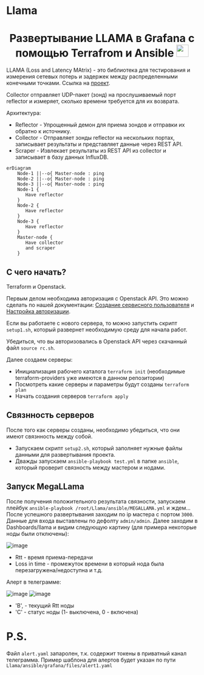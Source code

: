 # Llama

<h1 align="center">Развертывание LLAMA в Grafana с помощью Terrafrom и Ansible</a> 
<img src="https://github.com/blackcater/blackcater/raw/main/images/Hi.gif" height="32"/></h1>

LLAMA (Loss and Latency MAtrix) - это библиотека для тестирования и измерения сетевых потерь и задержек между распределенными конечными точками. Ссылка на [проект](https://github.com/dropbox/llama).

Collector отправляет UDP-пакет (зонд) на прослушиваемый порт reflector и измеряет, сколько времени требуется для их возврата.

Архитектура:
- Reflector - Упрощенный демон для приема зондов и отправки их обратно к источнику.
- Collector - Отправляет зонды reflector на нескольких портах, записывает результаты и представляет данные через REST API.
- Scraper - Извлекает результаты из REST API из collector и записывает в базу данных InfluxDB.

```mermaid
erDiagram
    Node-1 ||--o{ Master-node : ping
    Node-2 ||--o{ Master-node : ping
    Node-3 ||--o{ Master-node : ping
    Node-1 {
       Have reflector
    }
    Node-2 {
       Have reflector
    }
    Node-3 {
       Have reflector
    }
    Master-node {
       Have collector
       and scraper
    }
```


## С чего начать?

Terraform и Openstack.

Первым делом необходима авторизация с Openstack API. Это можно сделать по нашей документации: [Создание сервисного пользователя](https://docs.selectel.ru/cloud/servers/tools/openstack/#создать-сервисного-пользователя) и [Настройка авторизации](https://docs.selectel.ru/cloud/servers/tools/openstack/#настроить-авторизацию).

Если вы работаете с нового сервера, то можно запустить скрипт `setup1.sh`, который развернет необходимую среду для начала работ.

Убедиться, что вы авторизовались в Openstack API через скачанный файл `source rc.sh`.

Далее создаем серверы:
- Инициализация рабочего каталога `terraform init` (необходимые terraform-providers уже имеются в данном репозитории)
- Посмотреть какие серверы и параметры будут созданы `terraform plan` 
- Начать создания серверов `terraform apply`

## Связнность серверов
После того как серверы созданы, необходимо убедиться, что они имеют связнность между собой.
- Запускаем скрипт `setup2.sh`, который заполняет нужные файлы данными для развертывания проекта.
- Дважды запускаем `ansible-playbook test.yml` в папке `ansible`, который проверит связность между мастером и нодами.

## Запуск MegaLLama

После получения положительного результата связности, запускаем плейбук `ansible-playbook /root/Llama/ansible/MEGALLAMA.yml` и ждем...
После успешного развертывания заходим по ip мастера с портом `3000`. Данные для входа выставлены по дефолту `admin/admin`.
Далее заходим в Dashboards/llama и видим следующую картину (для примера некоторые ноды были отключены):

![image](https://github.com/LoMkkka/Llama/assets/76530062/7de31c9d-3ec0-431c-8506-a9aacb5e8c1b)


- Rtt - время приема-передачи
- Loss in time - промежуток времени в который нода была перезагружена/недоступна и т.д.

Алерт в телеграмме:

![image](https://github.com/LoMkkka/Llama/assets/76530062/e98ff7ca-ef2d-4b51-9a27-f23d77d0fba9) ![image](https://github.com/LoMkkka/Llama/assets/76530062/128ad6a2-ab71-43e3-957f-a1e6742e4dcc)



- 'B', - текущий Rtt ноды
- 'C' - статус ноды (1- выключена, 0 - включена) 



# P.S.
Файл `alert.yaml` запаролен, т.к. содержит токены в приватный канал телеграмма. Пример шаблона для алертов будет указан по пути `Llama/ansible/grafana/files/alert1.yaml` 
